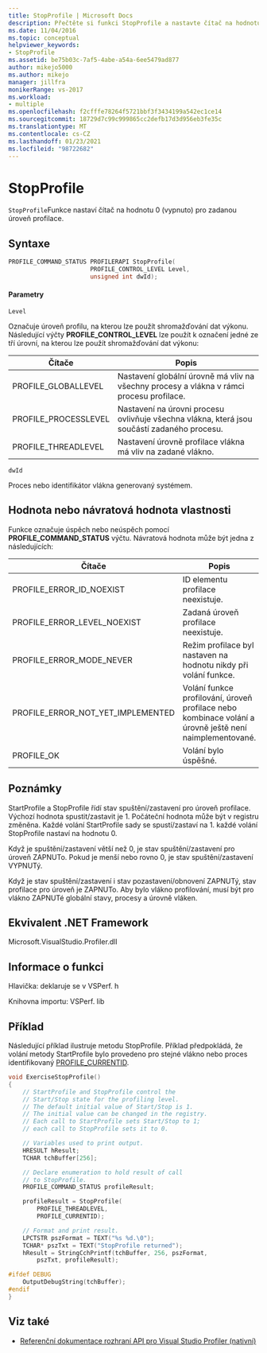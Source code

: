 ```yaml
---
title: StopProfile | Microsoft Docs
description: Přečtěte si funkci StopProfile a nastavte čítač na hodnotu 0 (vypnuto) pro zadanou úroveň profilace.
ms.date: 11/04/2016
ms.topic: conceptual
helpviewer_keywords:
- StopProfile
ms.assetid: be75b03c-7af5-4abe-a54a-6ee5479ad877
author: mikejo5000
ms.author: mikejo
manager: jillfra
monikerRange: vs-2017
ms.workload:
- multiple
ms.openlocfilehash: f2cfffe78264f5721bbf3f3434199a542ec1ce14
ms.sourcegitcommit: 18729d7c99c999865cc2defb17d3d956eb3fe35c
ms.translationtype: MT
ms.contentlocale: cs-CZ
ms.lasthandoff: 01/23/2021
ms.locfileid: "98722682"
---
```

# <a name="stopprofile"></a>StopProfile
`StopProfile`Funkce nastaví čítač na hodnotu 0 (vypnuto) pro zadanou úroveň profilace.

## <a name="syntax"></a>Syntaxe

```cpp
PROFILE_COMMAND_STATUS PROFILERAPI StopProfile(
                       PROFILE_CONTROL_LEVEL Level,
                       unsigned int dwId);
```

#### <a name="parameters"></a>Parametry
 `Level`

 Označuje úroveň profilu, na kterou lze použít shromažďování dat výkonu. Následující výčty **PROFILE_CONTROL_LEVEL** lze použít k označení jedné ze tří úrovní, na kterou lze použít shromažďování dat výkonu:

|Čítače|Popis|
|----------------|-----------------|
|PROFILE_GLOBALLEVEL|Nastavení globální úrovně má vliv na všechny procesy a vlákna v rámci procesu profilace.|
|PROFILE_PROCESSLEVEL|Nastavení na úrovni procesu ovlivňuje všechna vlákna, která jsou součástí zadaného procesu.|
|PROFILE_THREADLEVEL|Nastavení úrovně profilace vlákna má vliv na zadané vlákno.|

 `dwId`

 Proces nebo identifikátor vlákna generovaný systémem.

## <a name="property-valuereturn-value"></a>Hodnota nebo návratová hodnota vlastnosti
 Funkce označuje úspěch nebo neúspěch pomocí **PROFILE_COMMAND_STATUS** výčtu. Návratová hodnota může být jedna z následujících:

|Čítače|Popis|
|----------------|-----------------|
|PROFILE_ERROR_ID_NOEXIST|ID elementu profilace neexistuje.|
|PROFILE_ERROR_LEVEL_NOEXIST|Zadaná úroveň profilace neexistuje.|
|PROFILE_ERROR_MODE_NEVER|Režim profilace byl nastaven na hodnotu nikdy při volání funkce.|
|PROFILE_ERROR_NOT_YET_IMPLEMENTED|Volání funkce profilování, úroveň profilace nebo kombinace volání a úrovně ještě není naimplementované.|
|PROFILE_OK|Volání bylo úspěšné.|

## <a name="remarks"></a>Poznámky
 StartProfile a StopProfile řídí stav spuštění/zastavení pro úroveň profilace. Výchozí hodnota spustit/zastavit je 1. Počáteční hodnota může být v registru změněna. Každé volání StartProfile sady se spustí/zastaví na 1. každé volání StopProfile nastaví na hodnotu 0.

 Když je spuštění/zastavení větší než 0, je stav spuštění/zastavení pro úroveň ZAPNUTo. Pokud je menší nebo rovno 0, je stav spuštění/zastavení VYPNUTý.

 Když je stav spuštění/zastavení i stav pozastavení/obnovení ZAPNUTý, stav profilace pro úroveň je ZAPNUTo. Aby bylo vlákno profilování, musí být pro vlákno ZAPNUTé globální stavy, procesy a úrovně vláken.

## <a name="net-framework-equivalent"></a>Ekvivalent .NET Framework
 Microsoft.VisualStudio.Profiler.dll

## <a name="function-information"></a>Informace o funkci
 Hlavička: deklaruje se v VSPerf. h

 Knihovna importu: VSPerf. lib

## <a name="example"></a>Příklad
 Následující příklad ilustruje metodu StopProfile. Příklad předpokládá, že volání metody StartProfile bylo provedeno pro stejné vlákno nebo proces identifikovaný [PROFILE_CURRENTID](../profiling/profile-currentid.md).

```cpp
void ExerciseStopProfile()
{
    // StartProfile and StopProfile control the
    // Start/Stop state for the profiling level.
    // The default initial value of Start/Stop is 1.
    // The initial value can be changed in the registry.
    // Each call to StartProfile sets Start/Stop to 1;
    // each call to StopProfile sets it to 0.

    // Variables used to print output.
    HRESULT hResult;
    TCHAR tchBuffer[256];

    // Declare enumeration to hold result of call
    // to StopProfile.
    PROFILE_COMMAND_STATUS profileResult;

    profileResult = StopProfile(
        PROFILE_THREADLEVEL,
        PROFILE_CURRENTID);

    // Format and print result.
    LPCTSTR pszFormat = TEXT("%s %d.\0");
    TCHAR* pszTxt = TEXT("StopProfile returned");
    hResult = StringCchPrintf(tchBuffer, 256, pszFormat,
        pszTxt, profileResult);

#ifdef DEBUG
    OutputDebugString(tchBuffer);
#endif
}
```

## <a name="see-also"></a>Viz také
- [Referenční dokumentace rozhraní API pro Visual Studio Profiler (nativní)](../profiling/visual-studio-profiler-api-reference-native.md)
